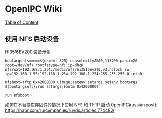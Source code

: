 # OpenIPC Wiki
[Table of Content](../README.zh.md)

使用 NFS 启动设备 
--------------------

HI3516EV200 设备示例

```
bootargsnfs=mem=${osmem:-32M} console=ttyAMA0,115200 panic=20 root=/dev/nfs rootfstype=nfs ip=dhcp nfsroot=192.168.1.254:/media/nfs/hi3516ev200,v3,nolock rw ip=192.168.1.55:192.168.1.254:192.168.1.254:255.255.255.0::eth0

nfsboot=tftp 0x42000000 uImage;setenv setargs setenv bootargs ${bootargsnfs};run setargs;bootm 0x42000000

run nfsboot
```

如何在不替换库存固件的情况下使用 NFS 和 TFTP 启动 OpenIPC(russian post):
https://habr.com/ru/companies/ruvds/articles/774482/

